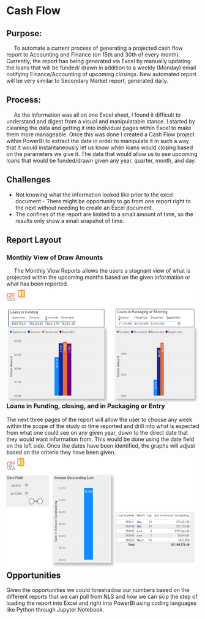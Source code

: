 # Cash&nbsp;Flow<br>
## <b>Purpose:</b> <br>
&nbsp;&nbsp;&nbsp;&nbsp;&nbsp;To automate a current process of generating a projected cash flow report to Accounting and Finance (on 15th and 30th of every  month). Currently, the report has being generated via Excel by manually updating the loans that will be funded/ drawn in addition to a weekly (Monday)  email notifying Finance/Accounting  of upcoming closings. New automated report will be very similar to Secondary Market report, generated daily.<br>

## <b>Process:</b><br>
&nbsp;&nbsp;&nbsp;&nbsp;&nbsp;As the information was all on one Excel sheet, I found it difficult to understand and digest from a visual and manipulatable stance. I started by cleaning the data and getting it into individual pages within Excel to make them more manageable. Once this was done I created a Cash Flow project within PowerBI to extract the date in order to manipulate it in such a way that it would instantaneously let us know when loans would closing based on the parameters we give it. The data that would allow us to see upcoming loans that would be funded/drawn given any year, quarter, month, and day.

## <b>Challenges</b> 
* Not knowing what the information looked like prior to the excel document - There might be opportunity to go from one report right to the next without needing to create an Excel document.
* The confines of the report are limited to a small amount of time, so the results only show a small snapshot of time.

## Report Layout
### Monthly View of Draw Amounts<br>
&nbsp;&nbsp;&nbsp;&nbsp;&nbsp;The Monthly View Reports allows the users a stagnant view of what is projected within the upcoming months based on the given information or what has been reported.<br><img align="left" img width="500" height="300" alt="dec_temps" src="https://github.com/ChristianShada/Cash.Flow/blob/main/Monthly_View_of_Draw_Amounts.PNG">

<br><br><br><br><br><br><br><br><br><br><br><br>
### Loans in Funding, closing, and in Packaging or Entry

The next three pages of the report will allow the user to choose any week within the scope of the study or time reported and drill into what is expected from what one could see on any given year, down to the direct date that they would want information from. This would be done using the date field on the left side. Once the dates have been identified, the graphs will adjust based on the criteria they have been given.
<img align="left" width="500" height="300" alt="mar_temps" src="https://github.com/ChristianShada/Cash.Flow/blob/main/Loans_in_funding.PNG">

<br><br><br><br><br><br><br><br><br><br><br><br>
## Opportunities
Given the opportunities we could foreshadow our numbers based on the different reports that we can pull from NLS and how we can skip the step of loading the report into Excel and right into PowerBI using coding languages like Python through Jupyter Notebook.
